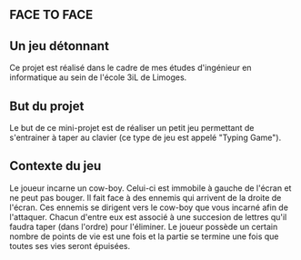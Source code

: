 FACE TO FACE
------
Un jeu détonnant
------

Ce projet est réalisé dans le cadre de mes études d'ingénieur en informatique au sein de l'école 3iL de Limoges.

But du projet
------
Le but de ce mini-projet est de réaliser un petit jeu permettant de s'entrainer à taper au clavier (ce type de jeu est appelé "Typing Game").

Contexte du jeu
-------
Le joueur incarne un cow-boy. Celui-ci est immobile à gauche de l'écran et ne peut pas bouger. Il fait face à des ennemis qui arrivent de la droite de l'écran. Ces ennemis se dirigent vers le cow-boy que vous incarné afin de l'attaquer. Chacun d'entre eux est associé à une succesion de lettres qu'il faudra taper (dans l'ordre) pour l'éliminer. Le joueur possède un certain nombre de points de vie est une fois et la partie se termine une fois que toutes ses vies seront épuisées.